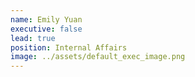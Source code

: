 ```yaml
---
name: Emily Yuan
executive: false
lead: true
position: Internal Affairs
image: ../assets/default_exec_image.png
---
```


